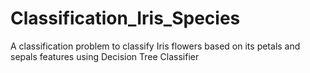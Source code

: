 # Classification_Iris_Species
A classification problem to classify Iris flowers based on its petals and sepals features using Decision Tree Classifier

